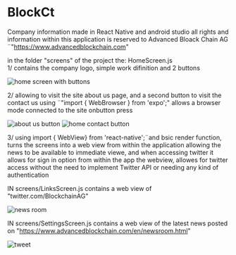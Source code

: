 # BlockCt
Company information made in React Native and android studio
all rights and information within this application is reserved to Advanced Bloack Chain AG
¨"https://www.advancedblockchain.com"



in the folder "screens" of the project the: HomeScreen.js  
1/ contains the company logo, simple work difinition and 2 buttons 

![home screen with buttons](https://user-images.githubusercontent.com/11035733/45586406-40e54400-b8f7-11e8-98d0-88275c91d7a2.jpg)



2/ allowing to visit the site about us page, and a second button to visit the contact us
using ¨"import { WebBrowser } from 'expo';" allows a browser mode connected to the site onbutton press

![about us button](https://user-images.githubusercontent.com/11035733/45586404-40e54400-b8f7-11e8-8c1b-2962fa1de7cb.jpg)
![home contact button](https://user-images.githubusercontent.com/11035733/45586405-40e54400-b8f7-11e8-83c5-48b574ee9612.jpg)




3/ using import { WebView} from 'react-native';¨and bsic render function, turns the screens into a web view from within the application
allowing the news to be available to immediate viewe, and when accessing twitter it allows for sign in option from within the app
the webview, allowes for twitter access without the need to implement Twitter API or needing any kind of authentication

 IN screens/LinksScreen.js  contains a web view of "twitter.com/BlockchainAG" 

![news room](https://user-images.githubusercontent.com/11035733/45586424-84d84900-b8f7-11e8-83b9-d4f8913eac88.jpg)


IN screens/SettingsScreen.js  contains a web view of the latest news posted on "https://www.advancedblockchain.com/en/newsroom.html"

![tweet](https://user-images.githubusercontent.com/11035733/45586425-84d84900-b8f7-11e8-8097-bb7dc6d4d536.jpg)
